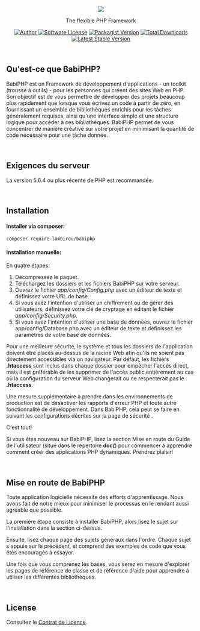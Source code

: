 <p align="center"><img src="https://laravel.com/assets/img/components/logo-laravel.svg"></p>

<p align="center">The flexible PHP Framework</p>

<p align="center">
<a href="https://twitter.com/lambirou225"><img src="https://img.shields.io/badge/author-@lambirou225-blue.svg?style=flat-square" alt="Author"></a>
<a href="https://packagist.org/packages/laravel/framework"><img src="https://img.shields.io/badge/license-MIT-brightgreen.svg?style=flat-square" alt="Software License"></a>
<a href="https://packagist.org/packages/lambirou/babiphp"><img src="https://img.shields.io/packagist/v/lambirou/babiphp.svg?style=flat-square" alt="Packagist Version"></a>
<a href="https://packagist.org/packages/lambirou/babiphp"><img src="https://img.shields.io/packagist/dt/lambirou/babiphp.svg?style=flat-square" alt="Total Downloads"></a>
<a href="https://packagist.org/packages/lambirou/babiphp"><img src="https://img.shields.io/packagist/v/stable/lambirou/babiphp.svg?style=flat-square" alt="Latest Stable Version"></a>
</p>

<br>

## Qu'est-ce que BabiPHP?

BabiPHP est un Framework de développement d'applications - un toolkit (trousse à outils) - pour les personnes qui créent des sites Web en PHP. Son objectif est de vous permettre de développer des projets beaucoup plus rapidement que lorsque vous écrivez un code à partir de zéro, en fournissant un ensemble de bibliothèques enrichis pour les tâches généralement requises, ainsi qu'une interface simple et une structure logique pour accéder à ces bibliothèques. BabiPHP permet de vous concentrer de manière créative sur votre projet en minimisant la quantité de code nécessaire pour une tâche donnée.

<br>

## Exigences du serveur

La version 5.6.4 ou plus récente de PHP est recommandée.

<br>

## Installation

#### Installer via composer:

```
composer require lambirou/babiphp
```

#### Installation manuelle:

En quatre étapes:

<ol>
<li>Décompressez le paquet.</li>
<li>Téléchargez les dossiers et les fichiers BabiPHP sur votre serveur.</li>
<li>Ouvrez le fichier <i>app/config/Config.php</i> avec un éditeur de texte et définissez votre URL de base.</li>
<li>Si vous avez l'intention d'utiliser un chiffrement ou de gérer des utilisateurs, définissez votre clé de cryptage en éditant le fichier <i>app/config/Security.php</i>.</li>
<li>Si vous avez l'intention d'utiliser une base de données, ouvrez le fichier app/config/Database.php avec un éditeur de texte et définissez les paramètres de votre base de données.</li>
</ol>

Pour une meilleure sécurité, le système et tous les dossiers de l'application doivent être placés au-dessus de la racine Web afin qu'ils ne soient pas directement accessibles via un navigateur. Par défaut, les fichiers <b>.htaccess</b> sont inclus dans chaque dossier pour empêcher l'accès direct, mais il est préférable de les supprimer de l'accès public entièrement au cas où la configuration du serveur Web changerait ou ne respecterait pas le <b>.htaccess</b>.

Une mesure supplémentaire à prendre dans les environnements de production est de désactiver les rapports d'erreur PHP et toute autre fonctionnalité de développement. Dans BabiPHP, cela peut se faire en suivant les configurations décrites sur la page de sécurité .

C'est tout!

Si vous êtes nouveau sur BabiPHP, lisez la section Mise en route du Guide de l'utilisateur (situé dans le repertoire <b>doc/</b>) pour commencer à apprendre comment créer des applications PHP dynamiques. Prendrez plaisir!

<br>

## Mise en route de BabiPHP

Toute application logicielle nécessite des efforts d'apprentissage. Nous avons fait de notre mieux pour minimiser le processus en le rendant aussi agréable que possible.

La première étape consiste à installer BabiPHP, alors lisez le sujet sur l'installation dans la section ci-dessus.

Ensuite, lisez chaque page des sujets généraux dans l'ordre. Chaque sujet s'appuie sur le précédent, et comprend des exemples de code que vous êtes encouragés à essayer.

Une fois que vous comprenez les bases, vous serez en mesure d'explorer les pages de référence de classe et de référence d'aide pour apprendre à utiliser les différentes bibliothèques.

<br>

## License

Consultez le [Contrat de Licence](https://github.com/lambirou/babiphp/blob/master/docs/license.rst).

